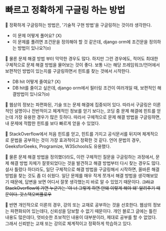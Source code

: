 # 빠르고 정확하게 구글링 하는 방법

📕 정확하게 구글링하는 방법은, '기술적 구현 방법'을 구글링하는 것이라 생각한다.

- 이 문제 어떻게 풀어요? (X)
- 이 문제를 풀려면 조건문을 정의해야 할 것 같은데, django orm에 조건문을 정의하는 방법이 있나요?(o)

📕 물론 문제 해결 방법 부터 막막한 경우도 많다. 하지만 그런 경우에도, 적어도 최대한 구체적으로 문제 해결 방법을 물어보는 것이 좋다. 보통 나는 해당 프레임워크/언어에서 보편적인 방법이 있는지를 구글링하면서 힌트를 찾는 것에서 시작한다.

- DB hit 어떻게 줄여요? (X)
- DB hit를 줄이고 싶은데, django orm에서 필터링 조건이 여러개일 때, 보편적인 해결방법이 있나요?(o)

📕 웹상의 정보는 파편화된, 기술 또는 문제 해결에 집중되어 있다. 따라서 구글링은 이론적인 설명이나 전반적이고 체계적인 정보를 얻기 보다는, 코딩 중 문제 해결에 힌트를 얻는데 가장 유용한 경우가 많은 듯하다. 따라서 구체적으로 문제 해결 방법을 구글링하면, 내 문제에 적합한 힌트를 보다 빠르게 얻을 수 있었다.

📕 StackOverflow에서 처음 힌트를 얻고, 힌트를 가지고 공식문서를 뒤지며 체계적으로 문법을 공부하는 것이 가장 효과적이고 정확한 것 같다. 언어 문법의 경우, GeeksforGeeks, Programize, W3Schools도 유용했다.

📕 물론 문제 해결 방법을 정의했더라도, 이런 구체적인 질문을 구글링하는 과정에서, 문제 해결 방법 자체가 잘못되었다는 것을 발견하고 해결 방법부터 다시 찾는 경우도 많다. 설사 틀렸다 하더라도, 일단 구체적으로 해결 방법을 구글링해서 시작하면, 올바른 해결 방법을 찾는 것도 좀 더 쉬웠다. 일단 문제를 매우 작게 쪼개서 해결 방법을 생각해보았기 때문에, 답변을 보면 어디서 잘못 생각했는지 바로 알 수 있었기 때문이다. ~~그리고 StackOverflow에 가면 누군가는 '야 너 그렇게 하면 안돼 이렇게 해야 돼' 알려주기 때문이다. 갓스택오버플로우~~

📕 반면 개인적으로 이론의 경우, 강의 또는 교재로 공부하는 것을 선호한다. 웹상의 정보는 파편화되어 있는데다, 신뢰성을 담보할 수 없기 때문이다. 개인 블로그 글에는 틀린 내용도 많은데다, 엇비슷한 초보적인 내용이 대부분이라, 제대로 공부를 할 수 없었다. 그래서 신뢰받는 교재 또는 강의로 체계적이고 정확하게 학습하고 있다.